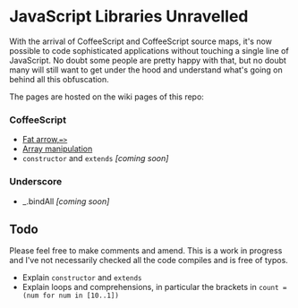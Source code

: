 # JavaScript Libraries Unravelled

With the arrival of CoffeeScript and CoffeeScript source maps, it's now possible to code sophisticated applications without touching a single line of JavaScript. No doubt some people are pretty happy with that, but no doubt many will still want to get under the hood and understand what's going on behind all this obfuscation.

The pages are hosted on the wiki pages of this repo:




### CoffeeScript

- [Fat arrow,`=>`](https://github.com/JofArnold/javascript-libraries-unravelled/wiki/CoffeeScript-Fat-Arrow)
- [Array manipulation](https://github.com/JofArnold/javascript-libraries-unravelled/wiki/CoffeeScript-Array-Manipulation)
- `constructor` and `extends` *[coming soon]*

### Underscore

- _.bindAll *[coming soon]*


## Todo

Please feel free to make comments and amend. This is a work in progress and I've not necessarily checked all the code compiles and is free of typos.

- Explain `constructor` and `extends`
- Explain loops and comprehensions, in particular the brackets in `count = (num for num in [10..1])`